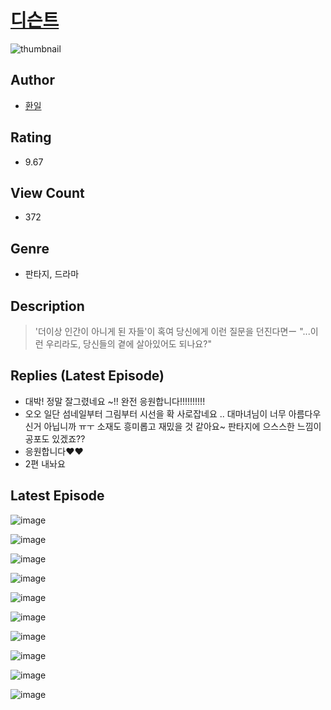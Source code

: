 # [디슨트](https://comic.naver.com/challenge/list?titleId=810059)
![thumbnail](https://image-comic.pstatic.net/user_contents_data/challenge_comic/2023/05/23/365072/upload_3616726273610757985_480x623.jpeg)

## Author
- [환일](https://comic.naver.com/artistTitle?id=365072)

## Rating
- 9.67

## View Count
- 372

## Genre
- 판타지, 드라마

## Description
> '더이상 인간이 아니게 된 자들'이 혹여 당신에게 이런 질문을 던진다면ー "...이런 우리라도, 당신들의 곁에 살아있어도 되나요?"

## Replies (Latest Episode)
- 대박! 정말 잘그렸네요 ~!! 완전 응원합니다!!!!!!!!!!
- 오오 일단 섬네일부터 그림부터 시선을 확 사로잡네요 .. 대마녀님이 너무 아름다우신거 아닙니까 ㅠㅜ 소재도 흥미롭고 재밌을 것 같아요~ 판타지에 으스스한 느낌이 공포도 있겠죠??
- 응원합니다❤️❤️
- 2편 내놔요

## Latest Episode
![image](https://image-comic.pstatic.net/user_contents_data/challenge_comic/2023/05/23/365072/upload_7291668886745266530.jpeg)

![image](https://image-comic.pstatic.net/user_contents_data/challenge_comic/2023/05/23/365072/upload_7365132756204937829.jpeg)

![image](https://image-comic.pstatic.net/user_contents_data/challenge_comic/2023/05/23/365072/upload_7147888134806911289.jpeg)

![image](https://image-comic.pstatic.net/user_contents_data/challenge_comic/2023/05/23/365072/upload_3904956474474248038.jpeg)

![image](https://image-comic.pstatic.net/user_contents_data/challenge_comic/2023/05/23/365072/upload_3558234471296874553.jpeg)

![image](https://image-comic.pstatic.net/user_contents_data/challenge_comic/2023/05/23/365072/upload_7017788236780024627.jpeg)

![image](https://image-comic.pstatic.net/user_contents_data/challenge_comic/2023/05/23/365072/upload_3977630867990471267.jpeg)

![image](https://image-comic.pstatic.net/user_contents_data/challenge_comic/2023/05/23/365072/upload_3832953855997915493.jpeg)

![image](https://image-comic.pstatic.net/user_contents_data/challenge_comic/2023/05/23/365072/upload_3906368242300642102.jpeg)

![image](https://image-comic.pstatic.net/user_contents_data/challenge_comic/2023/05/23/365072/upload_4049408306395308342.jpeg)

